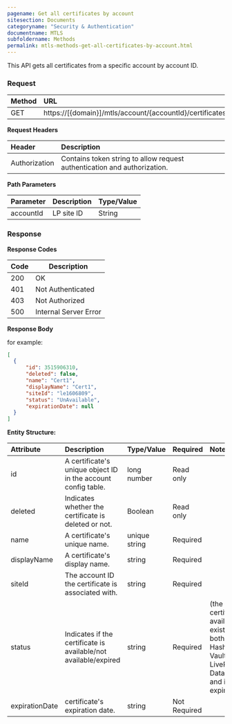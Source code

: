 ```yaml
---
pagename: Get all certificates by account
sitesection: Documents
categoryname: "Security & Authentication"
documentname: MTLS
subfoldername: Methods
permalink: mtls-methods-get-all-certificates-by-account.html
---
```


This API gets all certificates from a specific account by account ID.

### Request

 |Method|      URL|
 |:--------  |:---  |
 |GET|  https://[{domain}]/mtls/account/{accountId}/certificates |

**Request Headers**

 |Header         |Description  |
 |:------|        :--------  |
 |Authorization|    Contains token string to allow request authentication and authorization.  |

**Path Parameters**

 |Parameter|  Description|  Type/Value |
 |:------    |:--------    |:--------|
 |accountId|  LP site ID |   String |

### Response

**Response Codes**

| Code | Description           |
|------|-----------------------|
| 200  | OK                    |
| 401  | Not Authenticated     |
| 403  | Not Authorized        |
| 500  | Internal Server Error |

**Response Body**

for example:

```JSON
[
  {
      "id": 3515906310,
      "deleted": false,
      "name": "Cert1",
      "displayName": "Cert1",
      "siteId": "le1606809",
      "status": "UnAvailable",
      "expirationDate": null
  }
]
```

**Entity Structure:**

| Attribute | Description  | Type/Value | Required | Notes |
| :------   | :--------    | :-------- | :--- | :--- |
| id | A certificate's unique object ID in the account config table. | long number | Read only | |
| deleted   | Indicates whether the certificate is deleted or not. | Boolean | Read only | |
| name | A certificate's unique name. | unique string | Required | |
| displayName    | A certificate's display name.  | string | Required | |
| siteId | The account ID the certificate is associated with. | string | Required | |
| status | Indicates if the certificate is available/not available/expired | string | Required | (the certificate is available if it exists at both HashiCorp Vault and LivePerson's Data Base and if isn't expired)|
| expirationDate | certificate's expiration date. | string | Not Required | |